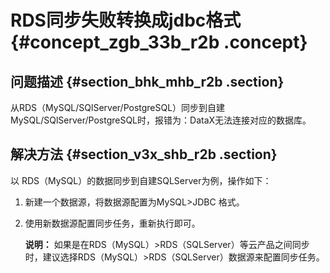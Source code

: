 # RDS同步失败转换成jdbc格式 {#concept_zgb_33b_r2b .concept}

## 问题描述 {#section_bhk_mhb_r2b .section}

从RDS（MySQL/SQlServer/PostgreSQL）同步到自建MySQL/SQlServer/PostgreSQL时，报错为：DataX无法连接对应的数据库。

## 解决方法 {#section_v3x_shb_r2b .section}

以 RDS（MySQL）的数据同步到自建SQLServer为例，操作如下：

1.  新建一个数据源，将数据源配置为MySQL\>JDBC 格式。
2.  使用新数据源配置同步任务，重新执行即可。

    **说明：** 如果是在RDS（MySQL）\>RDS（SQLServer）等云产品之间同步时，建议选择RDS（MySQL）\>RDS（SQLServer）数据源来配置同步任务。


